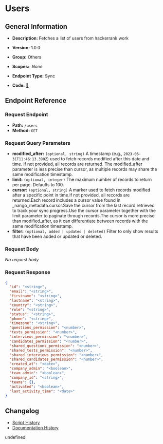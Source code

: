 # Users

## General Information

- **Description:** Fetches a list of users from hackerrank work

- **Version:** 1.0.0
- **Group:** Others
- **Scopes:**: _None_
- **Endpoint Type:** Sync
- **Code:** [🔗](https://github.com/NangoHQ/integration-templates/tree/main/integrations/hackerrank-work/syncs/users.ts)


## Endpoint Reference

### Request Endpoint

- **Path:** `/users`
- **Method:** `GET`

### Request Query Parameters

- **modified_after:** `(optional, string)` A timestamp (e.g., `2023-05-31T11:46:13.390Z`) used to fetch records modified after this date and time. If not provided, all records are returned. The modified_after parameter is less precise than cursor, as multiple records may share the same modification timestamp.
- **limit:** `(optional, integer)` The maximum number of records to return per page. Defaults to 100.
- **cursor:** `(optional, string)` A marker used to fetch records modified after a specific point in time.If not provided, all records are returned.Each record includes a cursor value found in _nango_metadata.cursor.Save the cursor from the last record retrieved to track your sync progress.Use the cursor parameter together with the limit parameter to paginate through records.The cursor is more precise than modified_after, as it can differentiate between records with the same modification timestamp.
- **filter:** `(optional, added | updated | deleted)` Filter to only show results that have been added or updated or deleted.

### Request Body

_No request body_

### Request Response

```json
{
  "id": "<string>",
  "email": "<string>",
  "firstname": "<string>",
  "lastname": "<string>",
  "country": "<string>",
  "role": "<string>",
  "status": "<string>",
  "phone": "<string>",
  "timezone": "<string>",
  "questions_permission": "<number>",
  "tests_permission": "<number>",
  "interviews_permission": "<number>",
  "candidates_permission": "<number>",
  "shared_questions_permission": "<number>",
  "shared_tests_permission": "<number>",
  "shared_interviews_permission": "<number>",
  "shared_candidates_permission": "<number>",
  "created_at": "<date>",
  "company_admin": "<boolean>",
  "team_admin": "<boolean>",
  "company_id": "<string>",
  "teams": {},
  "activated": "<boolean>",
  "last_activity_time": "<date>"
}
```

## Changelog

- [Script History](https://github.com/NangoHQ/integration-templates/commits/main/integrations/hackerrank-work/syncs/users.ts)
- [Documentation History](https://github.com/NangoHQ/integration-templates/commits/main/integrations/hackerrank-work/syncs/users.md)

<!-- END  GENERATED CONTENT -->


undefined
